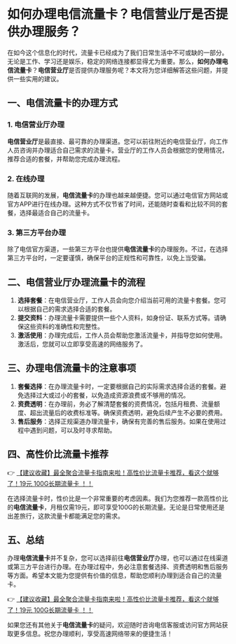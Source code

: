 # 如何办理电信流量卡？电信营业厅是否提供办理服务？

在如今这个信息化的时代，流量卡已经成为了我们日常生活中不可或缺的一部分。无论是工作、学习还是娱乐，稳定的网络连接都显得尤为重要。那么，**如何办理电信流量卡**？**电信营业厅**是否提供办理服务呢？本文将为您详细解答这些问题，并提供一些实用的建议。

## 一、电信流量卡的办理方式

### 1. 电信营业厅办理
**电信营业厅**是最直接、最可靠的办理渠道。您可以前往附近的电信营业厅，向工作人员咨询并办理适合自己需求的流量卡。营业厅的工作人员会根据您的使用情况，推荐合适的套餐，并帮助您完成办理流程。

### 2. 在线办理
随着互联网的发展，**电信流量卡**的办理也越来越便捷。您可以通过电信官方网站或官方APP进行在线办理。这种方式不仅节省了时间，还能随时查看和比较不同的套餐，选择最适合自己的流量卡。

### 3. 第三方平台办理
除了电信官方渠道，一些第三方平台也提供**电信流量卡**的办理服务。不过，在选择第三方平台时，一定要谨慎，确保平台的正规性和可靠性，以免上当受骗。

## 二、电信营业厅办理流量卡的流程

1. **选择套餐**：在电信营业厅，工作人员会向您介绍当前可用的流量卡套餐。您可以根据自己的需求选择合适的套餐。
2. **提交资料**：办理流量卡需要提供一些个人资料，如身份证、联系方式等。请确保这些资料的准确性和完整性。
3. **激活使用**：办理完成后，工作人员会帮助您激活流量卡，并指导您如何使用。激活后，您就可以立即享受高速的网络服务了。

## 三、办理电信流量卡的注意事项

1. **套餐选择**：在办理流量卡时，一定要根据自己的实际需求选择合适的套餐。避免选择过大或过小的套餐，以免造成资源浪费或不够用的情况。
2. **资费透明**：在办理前，务必了解清楚套餐的资费情况，包括月租费、流量额度、超出流量后的收费标准等。确保资费透明，避免后续产生不必要的费用。
3. **售后服务**：选择正规渠道办理流量卡，确保有完善的售后服务。如果在使用过程中遇到问题，可以及时寻求帮助。

## 四、高性价比流量卡推荐

👉 [【建议收藏】最全聚合流量卡指南来啦！高性价比流量卡推荐，看这个就够了！19元 100G长期流量卡 ！！](https://bit.ly/Liuliangka)

在选择流量卡时，性价比是一个非常重要的考虑因素。我们为您推荐一款高性价比的**电信流量卡**，月租仅需19元，即可享受100G的长期流量。无论是日常使用还是出差旅行，这款流量卡都能满足您的需求。

## 五、总结

办理**电信流量卡**并不复杂，您可以选择前往**电信营业厅**办理，也可以通过在线渠道或第三方平台进行办理。在办理过程中，务必注意套餐选择、资费透明和售后服务等方面。希望本文能为您提供有价值的信息，帮助您顺利办理到适合自己的流量卡。

👉 [【建议收藏】最全聚合流量卡指南来啦！高性价比流量卡推荐，看这个就够了！19元 100G长期流量卡 ！！](https://bit.ly/Liuliangka)

如果您还有其他关于**电信流量卡**的疑问，欢迎随时咨询电信客服或访问官方网站获取更多信息。祝您办理顺利，享受高速网络带来的便捷生活！
